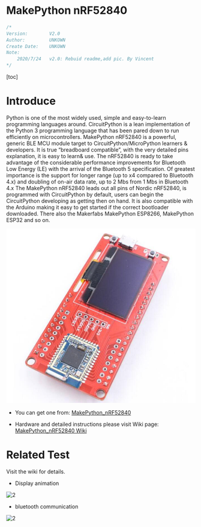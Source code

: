 # MakePython nRF52840

```c++
/*
Version:		V2.0
Author:			UNKOWN
Create Date:	UNKOWN
Note:
	2020/7/24	v2.0: Rebuid readme,add pic. By Vincent
*/
```

[toc]

# Introduce

Python is one of the most widely used, simple and easy-to-learn programming languages around. CircuitPython is a lean implementation of the Python 3 programming language that has been pared down to run efficiently on microcontrollers.
MakePython nRF52840 is a powerful, generic BLE MCU module target to CircuitPython/MicroPython learners & developers. It is true “breadboard compatible”, with the very detailed pins explanation, it is easy to learn& use. The nRF52840 is ready to take advantage of the considerable performance improvements for Bluetooth Low Energy (LE) with the arrival of the Bluetooth 5 specification. Of greatest importance is the support for longer range (up to x4 compared to Bluetooth 4.x) and doubling of on-air data rate, up to 2 Mbs from 1 Mbs in Bluetooth 4.x
The MakePython nRF52840 leads out all pins of Nordic nRF52840, is programmed with CircuitPython by default, users can begin the CircuitPython developing as getting then on hand. It is also compatible with the Arduino making it easy to get started if the correct bootloader downloaded. There also the Makerfabs MakePython ESP8266, MakePython ESP32 and so on.

![main](md_pic/main.jpg)

- You can get one from: [MakePython_nRF52840](https://www.makerfabs.com/makepython-nrf52840.html)

- Hardware and detailed instructions please visit Wiki page: [MakePython_nRF52840 Wiki](https://wiki.makerfabs.com/MaESP_nRF52840.html)

# Related Test

Visit the wiki for details.

- Display animation

![2](md_pic/t1.gif)

- bluetooth communication

![2](md_pic/t2.gif)

